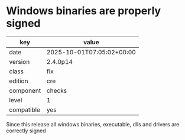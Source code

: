 [//]: # (werk v2)
# Windows binaries are properly signed

key        | value
---------- | ---
date       | 2025-10-01T07:05:02+00:00
version    | 2.4.0p14
class      | fix
edition    | cre
component  | checks
level      | 1
compatible | yes

Since this release all windows binaries, executable, 
dlls and drivers are correctly signed
